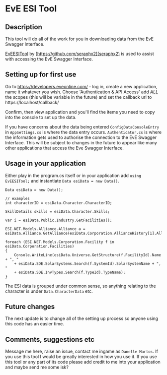 # EvE ESI Tool

## Description

This tool will do all of the work for you in downloading data from the EvE Swagger Interface.

[EvEESITool](https://github.com/seraphx2/EvEESITool) by [https://github.com/seraphx2](seraphx2) is used to assist with accessing the EvE Swagger Interface.

## Setting up for first use

Go to https://developers.eveonline.com/ - log in, create a new application, name it whatever you wish.
Choose 'Authentication & API Access' add *ALL* the scopes (this will be variable in the future) and set the callback url to https://localhost/callback/

Confirm, then view application and you'll find the items you need to copy into the console to set up the data.

If you have concerns about the data being entered `ConfigDataConsoleEntry` in `AppSettings.cs` is where the data entry occurs.  `Authenticator.cs` is where the information gets used to authorise the connection to the EvE Swagger Interface.  This will be subject to changes in the future to appear like many other applications that access the Eve Swagger Interface.

## Usage in your application

Either play in the program.cs itself or in your application add `using EvEESITool;` and instantiate `Data esiData = new Data()`.

    Data esiData = new Data();
    
    // examples
    int characterID = esiData.Character.CharacterID;
    
    SkillDetails skills = esiData.Character.Skills;
    
    var i = esiData.Public.Industry.GetFacilities();
    
    ESI.NET.Models.Alliance.Alliance a = esiData.Alliance.GetAlliance(esiData.Corporation.AllianceHistory[1].AllianceId);
    
    foreach (ESI.NET.Models.Corporation.Facility f in esiData.Corporation.Facilities)
    {
    	Console.WriteLine(esiData.Universe.GetStructure(f.FacilityId).Name + ", " 
    	+ esiData.SDE.SolarSystems.Search(f.SystemId).SolarSystemName + ", "
    	+ esiData.SDE.InvTypes.Search(f.TypeId).TypeName);
    }

The ESI data is grouped under common sense, so anything relating to the character is under `Data.CharacterData` etc.

## Future changes

The next update is to change all of the setting up process so anyone using this code has an easier time.

## Comments, suggestions etc

Message me here, raise an issue, contact me ingame as `Danelle Martos`.  If you use this tool I would be greatly interested in how you use it.  If you use this tool or any part of its code please add credit to me into your application and maybe send me some isk?